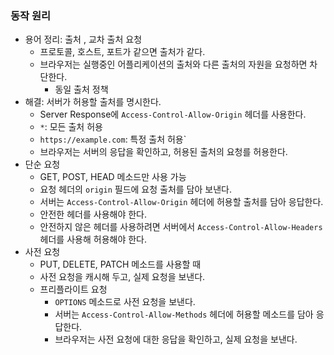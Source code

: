 ### 동작 원리

- 용어 정리: 출처 , 교차 출처 요청
	- 프로토콜, 호스트, 포트가 같으면 출처가 같다.
	- 브라우저는 실행중인 어플리케이션의 출처와 다른 출처의 자원을 요청하면 차단한다.
		- 동일 출처 정책
- 해결: 서버가 허용할 출처를 명시한다.
	-  Server Response에 `Access-Control-Allow-Origin` 헤더를 사용한다.
	- `*`: 모든 출처 허용
	- `https://example.com`: 특정 출처 허용`
	- 브라우저는 서버의 응답을 확인하고, 허용된 출처의 요청를 허용한다.
- 단순 요청
	- GET, POST, HEAD 메소드만 사용 가능
	- 요청 헤더의  `origin` 필드에 요청 출처를 담아 보낸다.
	- 서버는 `Access-Control-Allow-Origin` 헤더에 허용할 출처를 담아 응답한다.
	- 안전한 헤더를 사용해야 한다.
	- 안전하지 않은 헤더를 사용하려면 서버에서 `Access-Control-Allow-Headers` 헤더를 사용해 허용해야 한다.
- 사전 요청
	- PUT, DELETE, PATCH 메소드를 사용할 때
	- 사전 요청을 캐시해 두고, 실제 요청을 보낸다.
	- 프리플라이트 요청
	    - `OPTIONS` 메소드로 사전 요청을 보낸다.
	    - 서버는 `Access-Control-Allow-Methods` 헤더에 허용할 메소드를 담아 응답한다.
	    - 브라우저는 사전 요청에 대한 응답을 확인하고, 실제 요청을 보낸다.
